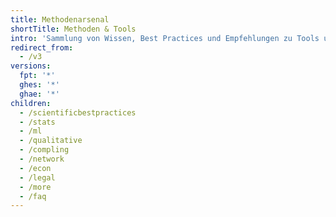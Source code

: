 ```yaml
---
title: Methodenarsenal
shortTitle: Methoden & Tools
intro: 'Sammlung von Wissen, Best Practices und Empfehlungen zu Tools und Methoden für Forschungszwecke'
redirect_from:
  - /v3
versions:
  fpt: '*'
  ghes: '*'
  ghae: '*'
children:
  - /scientificbestpractices
  - /stats
  - /ml
  - /qualitative
  - /compling
  - /network
  - /econ
  - /legal
  - /more
  - /faq
---
```


